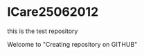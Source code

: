 ICare25062012
=============

this is the test repository

Welcome to "Creating repository on GITHUB"